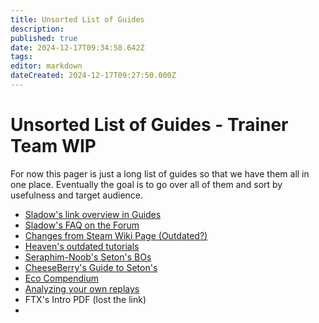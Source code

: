```yaml
---
title: Unsorted List of Guides
description: 
published: true
date: 2024-12-17T09:34:58.642Z
tags: 
editor: markdown
dateCreated: 2024-12-17T09:27:50.000Z
---
```


# Unsorted List of Guides - Trainer Team WIP

For now this pager is just a long list of guides so that we have them all in one place. Eventually the goal is to go over all of them and sort by usefulness and target audience.

- [Sladow's link overview in Guides](https://discord.com/channels/197033481883222026/1192636619061198868/1192636619061198868)
- [Sladow's FAQ on the Forum](https://discord.com/channels/197033481883222026/1192636619061198868/11926366190611988680)
- [Changes from Steam Wiki Page (Outdated?)](https://wiki.faforever.com/en/FAQ/Changes-from-steam)
- [Heaven's outdated tutorials](https://youtube.com/playlist?list=PLxH0oefiZR_VrY6qtvv4iIHfn6i6ipnaS&si=ILzeuqktgM0L5zcB)
- [Seraphim-Noob's Seton's BOs](https://www.youtube.com/@Seraphim-Com/videos)
- [CheeseBerry's Guide to Seton's](https://docs.google.com/document/d/1U__7uAI75eSpU5koUIhQcD_hSpGZ12WTPxpfU_EzoYU/edit?usp=sharing)
- [Eco Compendium](https://docs.google.com/document/d/1T7iWUZtmVKdUQZKOdDSPCfIbHa5Pj2MzqBoBQJ9OK3Y/edit?usp=drivesdk)
- [Analyzing your own replays](https://docs.google.com/document/d/1ZFqB_W4lmTexZRxd4SEF8RtHNCPg3oB_GW1StJM_OWY/edit#heading=h.44cytjw8thzm)
- FTX's Intro PDF (lost the link)
- 